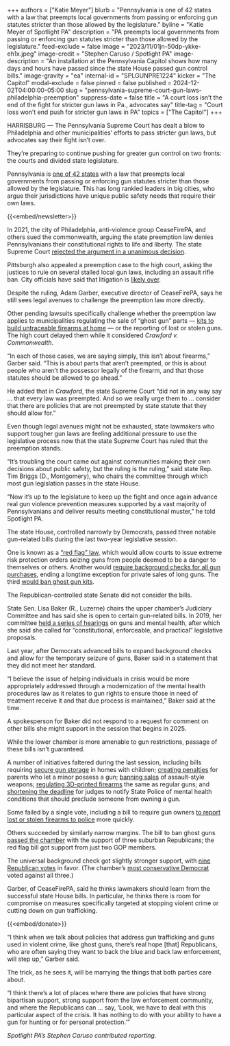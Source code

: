 +++
authors = ["Katie Meyer"]
blurb = "Pennsylvania is one of 42 states with a law that preempts local governments from passing or enforcing gun statutes stricter than those allowed by the legislature."
byline = "Katie Meyer of Spotlight PA"
description = "PA preempts local governments from passing or enforcing gun statutes stricter than those allowed by the legislature."
feed-exclude = false
image = "2023/11/01jn-50dp-ykke-eh1x.jpeg"
image-credit = "Stephen Caruso / Spotlight PA"
image-description = "An installation at the Pennsylvania Capitol shows how many days and hours have passed since the state House passed gun control bills."
image-gravity = "ea"
internal-id = "SPLGUNPRE1224"
kicker = "The Capitol"
modal-exclude = false
pinned = false
published = 2024-12-02T04:00:00-05:00
slug = "pennsylvania-supreme-court-gun-laws-philadelphia-preemption"
suppress-date = false
title = "A court loss isn’t the end of the fight for stricter gun laws in Pa., advocates say"
title-tag = "Court loss won’t end push for stricter gun laws in PA"
topics = ["The Capitol"]
+++

HARRISBURG — The Pennsylvania Supreme Court has dealt a blow to Philadelphia and other municipalities’ efforts to pass stricter gun laws, but advocates say their fight isn’t over.

They’re preparing to continue pushing for greater gun control on two fronts: the courts and divided state legislature.

Pennsylvania is <a href="https://everytownresearch.org/report/fact-sheet-preemption-laws/#:~:text=The%20NRA&#39;s%20campaign%20succeeded%3A%20Today,firearms%2Drelated%20public%20safety%20laws.">one of 42 states</a> with a law that preempts local governments from passing or enforcing gun statutes stricter than those allowed by the legislature. This has long rankled leaders in big cities, who argue their jurisdictions have unique public safety needs that require their own laws.

{{<embed/newsletter>}}

In 2021, the city of Philadelphia, anti-violence group CeaseFirePA, and others sued the commonwealth, arguing the state preemption law denies Pennsylvanians their constitutional rights to life and liberty. The state Supreme Court <a href="https://casetext.com/case/crawford-v-commonwealth-105">rejected the argument in a unanimous decision</a>.

Pittsburgh also appealed a preemption case to the high court, asking the justices to rule on several stalled local gun laws, including an assault rifle ban. City officials have said that litigation is <a href="https://www.wesa.fm/politics-government/2024-11-22/pittsburgh-efforts-to-regulate-firearms-likely-dead-after-state-supreme-court-ruling">likely over</a>.

Despite the ruling, Adam Garber, executive director of CeaseFirePA, says he still sees legal avenues to challenge the preemption law more directly.

Other pending lawsuits specifically challenge whether the preemption law applies to municipalities regulating the sale of “ghost gun” parts — <a href="https://www.nytimes.com/2021/11/14/us/ghost-guns-homemade-firearms.html">kits to build untraceable firearms at home</a> —&nbsp;or the reporting of lost or stolen guns. The high court delayed them while it considered <em>Crawford v. Commonwealth</em>.

“In each of those cases, we are saying simply, this isn’t about firearms,” Garber said. “This is about parts that aren’t preempted, or this is about people who aren’t the possessor legally of the firearm, and that those statutes should be allowed to go ahead.”

He added that in <em>Crawford</em>, the state Supreme Court “did not in any way say … that every law was preempted. And so we really urge them to … consider that there are policies that are not preempted by state statute that they should allow for.”

Even though legal avenues might not be exhausted, state lawmakers who support tougher gun laws are feeling additional pressure to use the legislative process now that the state Supreme Court has ruled that the preemption stands.

“It’s troubling the court came out against communities making their own decisions about public safety, but the ruling is the ruling,” said state Rep. Tim Briggs (D., Montgomery), who chairs the committee through which most gun legislation passes in the state House.

“Now it’s up to the legislature to keep up the fight and once again advance real gun violence prevention measures supported by a vast majority of Pennsylvanians and deliver results meeting constitutional muster,” he told Spotlight PA.

The state House, controlled narrowly by Democrats, passed three notable gun-related bills during the last two-year legislative session.

One is known as a <a href="https://www.legis.state.pa.us/cfdocs/billinfo/billinfo.cfm?syear=2023&amp;sind=0&amp;body=H&amp;type=B&amp;bn=1018">“red flag” law</a>, which would allow courts to issue extreme risk protection orders seizing guns from people deemed to be a danger to themselves or others. Another would <a href="https://www.legis.state.pa.us/cfdocs/billInfo/billInfo.cfm?sYear=2023&amp;sInd=0&amp;body=H&amp;type=B&amp;bn=0714">require background checks for all gun purchases</a>, ending a longtime exception for private sales of long guns. The third <a href="https://www.legis.state.pa.us/cfdocs/billinfo/billinfo.cfm?syear=2023&amp;sind=0&amp;body=H&amp;type=B&amp;bn=777">would ban ghost gun kits</a>.

The Republican-controlled state Senate did not consider the bills.

State Sen. Lisa Baker (R., Luzerne) chairs the upper chamber’s Judiciary Committee and has said she is open to certain gun-related bills. In 2019, her committee <a href="https://web.archive.org/20240204212747/https://www.senatorbaker.com/2019/09/23/senate-judiciary-committee-holding-hearings-on-behavioral-health-second-amendment-rights-and-other-gun-related-issues/">held a series of hearings</a> on guns and mental health, after which she said she called for “constitutional, enforceable, and practical” legislative proposals.

Last year, after Democrats advanced bills to expand background checks and allow for the temporary seizure of guns, Baker said in a statement that they did not meet her standard.

“I believe the issue of helping individuals in crisis would be more appropriately addressed through a modernization of the mental health procedures law as it relates to gun rights to ensure those in need of treatment receive it and that due process is maintained,” Baker said at the time.

A spokesperson for Baker did not respond to a request for comment on other bills she might support in the session that begins in 2025.

While the lower chamber is more amenable to gun restrictions, passage of these bills isn’t guaranteed.

A number of initiatives faltered during the last session, including bills requiring <a href="https://www.legis.state.pa.us/cfdocs/billinfo/BillInfo.cfm?syear=2023&amp;sind=0&amp;body=H&amp;type=B&amp;bn=1629">secure gun storage</a> in homes with children; <a href="https://www.legis.state.pa.us/cfdocs/billinfo/BillInfo.cfm?syear=2023&amp;sind=0&amp;body=H&amp;type=B&amp;bn=941">creating penalties</a> for parents who let a minor possess a gun; <a href="https://www.legis.state.pa.us/cfdocs/billinfo/BillInfo.cfm?syear=2023&amp;sind=0&amp;body=H&amp;type=B&amp;bn=336">banning sales</a> of assault-style weapons; <a href="https://www.legis.state.pa.us/cfdocs/billinfo/BillInfo.cfm?syear=2023&amp;sind=0&amp;body=H&amp;type=B&amp;bn=1190">regulating 3D-printed firearms</a> the same as regular guns; and <a href="https://www.legis.state.pa.us/cfdocs/billinfo/BillInfo.cfm?syear=2023&amp;sind=0&amp;body=H&amp;type=B&amp;bn=1157">shortening the deadline</a> for judges to notify State Police of mental health conditions that should preclude someone from owning a gun.

Some failed by a single vote, including a bill to require gun owners <a href="https://www.legis.state.pa.us/cfdocs/billinfo/BillInfo.cfm?syear=2023&amp;sind=0&amp;body=H&amp;type=B&amp;bn=338">to report lost or stolen firearms to police</a> more quickly.

Others succeeded by similarly narrow margins. The bill to ban ghost guns <a href="https://www.legis.state.pa.us/CFDOCS/Legis/RC/Public/rc_view_action2.cfm?sess_yr=2023&amp;sess_ind=0&amp;rc_body=H&amp;rc_nbr=951">passed the chamber</a> with the support of three suburban Republicans; the red flag bill got support from just two GOP members.

The universal background check got slightly stronger support, with <a href="https://www.legis.state.pa.us/CFDOCS/Legis/RC/Public/rc_view_action2.cfm?sess_yr=2023&amp;sess_ind=0&amp;rc_body=H&amp;rc_nbr=96">nine Republican votes</a> in favor. (The chamber’s <a href="https://www.spotlightpa.org/news/2024/11/frank-burns-who-pennsylvania-legislature-democrats-win-majority-cambria-blue-dog/">most conservative Democrat</a> voted against all three.)

Garber, of CeaseFirePA, said he thinks lawmakers should learn from the successful state House bills. In particular, he thinks there is room for compromise on measures specifically targeted at stopping violent crime or cutting down on gun trafficking.

{{<embed/donate>}}

“I think when we talk about policies that address gun trafficking and guns used in violent crime, like ghost guns, there’s real hope \[that\] Republicans, who are often saying they want to back the blue and back law enforcement, will step up,” Garber said.

The trick, as he sees it, will be marrying the things that both parties care about.

“I think there’s a lot of places where there are policies that have strong bipartisan support, strong support from the law enforcement community, and where the Republicans can … say, ‘Look, we have to deal with this particular aspect of the crisis. It has nothing to do with your ability to have a gun for hunting or for personal protection.’”

<em>Spotlight PA’s Stephen Caruso contributed reporting.</em>

